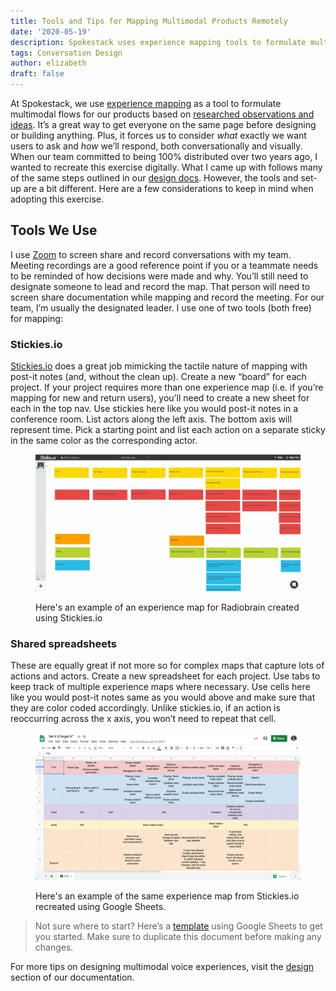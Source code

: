 ```yaml
---
title: Tools and Tips for Mapping Multimodal Products Remotely
date: '2020-05-19'
description: Spokestack uses experience mapping tools to formulate multimodal flows for our products based on researched observations and ideas. Explore our toolset.
tags: Conversation Design
author: elizabeth
draft: false
---
```


At Spokestack, we use [experience mapping](/docs/design/map-out-integration) as a tool to formulate multimodal flows for our products based on [researched observations and ideas](/blog/user-research-for-voice-experiences). It’s a great way to get everyone on the same page before designing or building anything. Plus, it forces us to consider _what_ exactly we want users to ask and _how_ we’ll respond, both conversationally and visually. When our team committed to being 100% distributed over two years ago, I wanted to recreate this exercise digitally. What I came up with follows many of the same steps outlined in our [design docs](/docs/design/getting-started). However, the tools and set-up are a bit different. Here are a few considerations to keep in mind when adopting this exercise.

## Tools We Use

I use [Zoom](https://zoom.us/) to screen share and record conversations with my team. Meeting recordings are a good reference point if you or a teammate needs to be reminded of how decisions were made and why. You’ll still need to designate someone to lead and record the map. That person will need to screen share documentation while mapping and record the meeting. For our team, I’m usually the designated leader. I use one of two tools (both free) for mapping:

### Stickies.io

[Stickies.io](https://stickies.io/) does a great job mimicking the tactile nature of mapping with post-it notes (and, without the clean up). Create a new “board” for each project. If your project requires more than one experience map (i.e. if you’re mapping for new and return users), you’ll need to create a new sheet for each in the top nav. Use stickies here like you would post-it notes in a conference room. List actors along the left axis. The bottom axis will represent time. Pick a starting point and list each action on a separate sticky in the same color as the corresponding actor.

<figure>

![Stickies.io](./stickies.png)

<figcaption>Here's an example of an experience map for Radiobrain created using Stickies.io</figcaption>
</figure>

### Shared spreadsheets

These are equally great if not more so for complex maps that capture lots of actions and actors. Create a new spreadsheet for each project. Use tabs to keep track of multiple experience maps where necessary. Use cells here like you would post-it notes same as you would above and make sure that they are color coded accordingly. Unlike stickies.io, if an action is reoccurring across the x axis, you won’t need to repeat that cell.

<figure>

![Google Spreadsheets](./sheet.png)

<figcaption>Here's an example of the same experience map from Stickies.io recreated using Google Sheets.</figcaption>
</figure>

> Not sure where to start? Here’s a [template](https://docs.google.com/spreadsheets/d/1epKA1i_2Cbb8sCEnV_D1mHl4VHfdJhY7-EXZGIrPjbM/edit?usp=sharing) using Google Sheets to get you started. Make sure to duplicate this document before making any changes.

For more tips on designing multimodal voice experiences, visit the [design](/docs/design/getting-started) section of our documentation.

